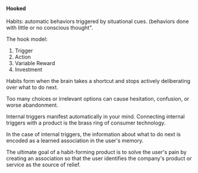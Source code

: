 #### Hooked

Habits: automatic behaviors triggered by situational cues. (behaviors done with little or no conscious thought".

The hook model:

1. Trigger
2. Action
3. Variable Reward
4. Investment

Habits form when the brain takes a shortcut and stops actively deliberating over what to do next.

Too many choices or irrelevant options can cause hesitation, confusion, or worse abandonment.

Internal triggers manifest automatically in your mind. Connecting internal triggers with a product is the brass ring of consumer technology.

In the case of internal triggers, the information about what to do next is encoded as a learned association in the user's memory.

The ultimate goal of a habit-forming product is to solve the user's pain by creating an association so that the user identifies the company's product or service as the source of relief.

